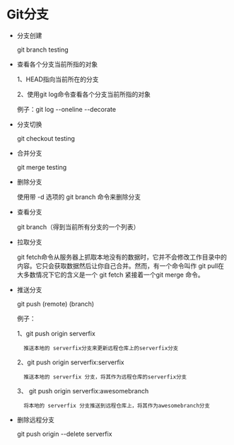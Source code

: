 # Git分支

+ 分支创建
  
    git branch testing

+ 查看各个分支当前所指的对象

    1、HEAD指向当前所在的分支

    2、使用git log命令查看各个分支当前所指的对象

    例子：git log --oneline --decorate

+ 分支切换

    git checkout testing

+ 合并分支
  
    git merge testing

+ 删除分支
  
    使用带 -d 选项的 git branch 命令来删除分支

+ 查看分支
  
    git branch（得到当前所有分支的一个列表）

+ 拉取分支
  
    git fetch命令从服务器上抓取本地没有的数据时，它并不会修改工作目录中的内容。它只会获取数据然后让你自己合并。然而，有一个命令叫作 git pull在大多数情况下它的含义是一个 git fetch 紧接着一个git merge 命令。

+ 推送分支
  
    git push (remote) (branch)

    例子：

    1、git push origin serverfix

        推送本地的 serverfix分支来更新远程仓库上的serverfix分支

    2、git push origin serverfix:serverfix

        推送本地的 serverfix 分支，将其作为远程仓库的serverfix分支

    3、 git push origin serverfix:awesomebranch

        将本地的 serverfix 分支推送到远程仓库上，将其作为awesomebranch分支

+ 删除远程分支

    git push origin --delete serverfix
